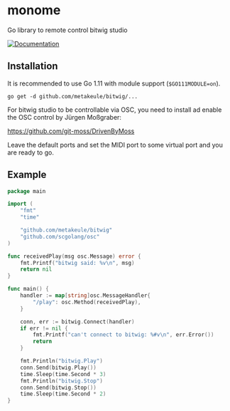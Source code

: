# monome
Go library to remote control bitwig studio

[![Documentation](http://godoc.org/github.com/metakeule/bitwig?status.png)](http://godoc.org/github.com/metakeule/bitwig)

## Installation

It is recommended to use Go 1.11 with module support (`$GO111MODULE=on`).

```
go get -d github.com/metakeule/bitwig/...
```

For bitwig studio to be controllable via OSC, you need to install ad enable the OSC control by Jürgen Moßgraber: 

https://github.com/git-moss/DrivenByMoss

Leave the default ports and set the MIDI port to some virtual port and you are ready to go.

## Example

```go
package main

import (
	"fmt"
	"time"

	"github.com/metakeule/bitwig"
	"github.com/scgolang/osc"
)

func receivedPlay(msg osc.Message) error {
	fmt.Printf("bitwig said: %v\n", msg)
	return nil
}

func main() {
	handler := map[string]osc.MessageHandler{
		"/play": osc.Method(receivedPlay),
	}

	conn, err := bitwig.Connect(handler)
	if err != nil {
		fmt.Printf("can't connect to bitwig: %#v\n", err.Error())
		return
	}

	fmt.Println("bitwig.Play")
	conn.Send(bitwig.Play())
	time.Sleep(time.Second * 3)
	fmt.Println("bitwig.Stop")
	conn.Send(bitwig.Stop())
	time.Sleep(time.Second * 2)
}
```
